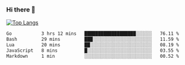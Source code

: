 ### Hi there 👋

<!--
**3Xpl0it3r/3Xpl0it3r** is a ✨ _special_ ✨ repository because its `README.md` (this file) appears on your GitHub profile.

Here are some ideas to get you started:

- 🔭 I’m currently working on ...
- 🌱 I’m currently learning ...
- 👯 I’m looking to collaborate on ...
- 🤔 I’m looking for help with ...
- 💬 Ask me about ...
- 📫 How to reach me: ...
- 😄 Pronouns: ...
- ⚡ Fun fact: ...
-->


[![Top Langs](https://github-readme-stats.vercel.app/api/top-langs/?username=3Xpl0it3r&layout=compact)](https://github.com/3Xpl0it3r/3Xpl0it3r)

<!--START_SECTION:waka-->

```txt
Go           3 hrs 12 mins   ███████████████████░░░░░░   76.11 %
Bash         29 mins         ███░░░░░░░░░░░░░░░░░░░░░░   11.59 %
Lua          20 mins         ██░░░░░░░░░░░░░░░░░░░░░░░   08.19 %
JavaScript   8 mins          █░░░░░░░░░░░░░░░░░░░░░░░░   03.55 %
Markdown     1 min           ░░░░░░░░░░░░░░░░░░░░░░░░░   00.52 %
```

<!--END_SECTION:waka-->

